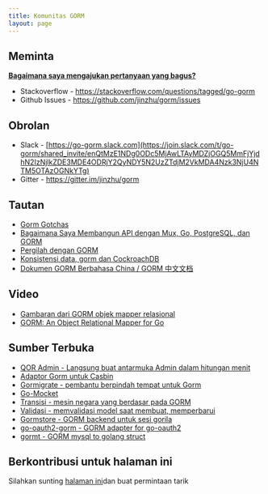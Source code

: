 ```yaml
---
title: Komunitas GORM
layout: page
---
```


## Meminta

**[Bagaimana saya mengajukan pertanyaan yang bagus?](https://stackoverflow.com/help/how-to-ask)**

* Stackoverflow - <https://stackoverflow.com/questions/tagged/go-gorm>
* Github Issues - <https://github.com/jinzhu/gorm/issues>

## Obrolan

* Slack - [https://go-gorm.slack.com](https://join.slack.com/t/go-gorm/shared_invite/enQtMzE1NDg0ODc5MjAwLTAyMDZjOGQ5MmFjYjdhN2IzNjlkZDE3MDE4ODRjY2QyNDY5N2UzZTdjM2VkMDA4Nzk3NjU4NTM5OTAzOGNkYTg)
* Gitter - <https://gitter.im/jinzhu/gorm>

## Tautan

* [Gorm Gotchas](https://blog.depado.eu/post/gorm-gotchas)
* [Bagaimana Saya Membangun API dengan Mux, Go, PostgreSQL, dan GORM](https://dev.to/aspittel/how-i-built-an-api-with-mux-go-postgresql-and-gorm-5ah8)
* [Pergilah dengan GORM](http://mindbowser.com/golang-go-with-gorm-2/)
* [Konsistensi data, gorm dan CockroachDB](http://callistaenterprise.se/blogg/teknik/2018/02/14/go-blog-series-part13/)
* [Dokumen GORM Berbahasa China / GORM 中文文档](https://jasperxu.github.io/gorm-zh/)

## Video

* [Gambaran dari GORM objek mapper relasional](https://www.youtube.com/watch?v=nVD9acHituc)
* [GORM: An Object Relational Mapper for Go](https://www.pluralsight.com/courses/gorm-go-object-relational-mapper)

## Sumber Terbuka

* [QOR Admin - Langsung buat antarmuka Admin dalam hitungan menit](http://getqor.com)
* [Adaptor Gorm untuk Casbin](https://github.com/casbin/gorm-adapter)
* [Gormigrate - pembantu berpindah tempat untuk Gorm](https://github.com/go-gormigrate/gormigrate)
* [Go-Mocket](https://github.com/Selvatico/go-mocket)
* [Transisi - mesin negara yang berdasar pada GORM](https://github.com/qor/transition)
* [Validasi - memvalidasi model saat membuat, memperbarui](https://github.com/qor/validations)
* [ Gormstore - GORM backend untuk sesi gorila](https://github.com/wader/gormstore)
* [go-oauth2-gorm - GORM adapter for go-oauth2](https://github.com/techknowlogick/go-oauth2-gorm)
* [gormt - GORM mysql to golang struct](https://github.com/xie1xiao1jun/gormt)

## Berkontribusi untuk halaman ini

Silahkan sunting [halaman ini](https://github.com/jinzhu/gorm.io/edit/master/pages/community.md)dan buat permintaan tarik

